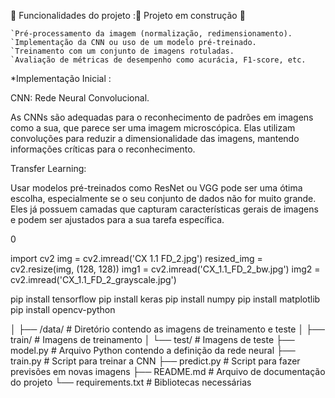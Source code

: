 🔨 Funcionalidades do projeto :🚧 Projeto em construção 🚧

    `Pré-processamento da imagem (normalização, redimensionamento).
    `Implementação da CNN ou uso de um modelo pré-treinado.
    `Treinamento com um conjunto de imagens rotuladas.
    `Avaliação de métricas de desempenho como acurácia, F1-score, etc.

*Implementação Inicial :

CNN: Rede Neural Convolucional.

As CNNs são adequadas para o reconhecimento de padrões em imagens como a sua, que parece ser uma imagem microscópica. Elas utilizam convoluções para reduzir a dimensionalidade das imagens, mantendo informações críticas para o reconhecimento.

Transfer Learning:

Usar modelos pré-treinados como ResNet ou VGG pode ser uma ótima escolha, especialmente se o seu conjunto de dados não for muito grande. Eles já possuem camadas que capturam características gerais de imagens e podem ser ajustados para a sua tarefa específica.

0

import cv2 img = cv2.imread('CX 1.1 FD_2.jpg') resized_img = cv2.resize(img, (128, 128)) img1 = cv2.imread('CX_1.1_FD_2_bw.jpg') img2 = cv2.imread('CX_1.1_FD_2_grayscale.jpg')

pip install tensorflow pip install keras pip install numpy pip install matplotlib pip install opencv-python

│ ├── /data/ # Diretório contendo as imagens de treinamento e teste │ ├── train/ # Imagens de treinamento │ └── test/ # Imagens de teste ├── model.py # Arquivo Python contendo a definição da rede neural ├── train.py # Script para treinar a CNN ├── predict.py # Script para fazer previsões em novas imagens ├── README.md # Arquivo de documentação do projeto └── requirements.txt # Bibliotecas necessárias


